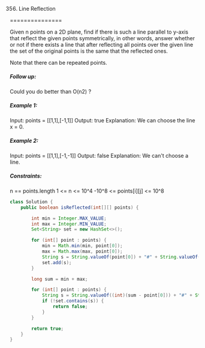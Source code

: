 356. Line Reflection

===============

Given n points on a 2D plane, find if there is such a line parallel to y-axis that reflect the given points symmetrically, in other words, answer whether or not if there exists a line that after reflecting all points over the given line the set of the original points is the same that the reflected ones.

Note that there can be repeated points.

##### Follow up:
Could you do better than O(n2) ?

##### Example 1:

Input: points = [[1,1],[-1,1]]
Output: true
Explanation: We can choose the line x = 0.

##### Example 2:

Input: points = [[1,1],[-1,-1]]
Output: false
Explanation: We can't choose a line.

##### Constraints:

n == points.length
1 <= n <= 10^4
-10^8 <= points[i][j] <= 10^8

```java
class Solution {
    public boolean isReflected(int[][] points) {

        int min = Integer.MAX_VALUE;
        int max = Integer.MIN_VALUE;
        Set<String> set = new HashSet<>();

        for (int[] point : points) {
            min = Math.min(min, point[0]);
            max = Math.max(max, point[0]);
            String s = String.valueOf(point[0]) + "#" + String.valueOf(point[1]);
            set.add(s);
        }

        long sum = min + max;

        for (int[] point : points) {
            String s = String.valueOf((int)(sum - point[0])) + "#" + String.valueOf(point[1]);
            if (!set.contains(s)) {
                return false;
            }
        }

        return true;
    }
}
```

